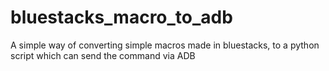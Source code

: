 # bluestacks_macro_to_adb
A simple way of converting simple macros made in bluestacks, to a python script which can send the command via ADB
